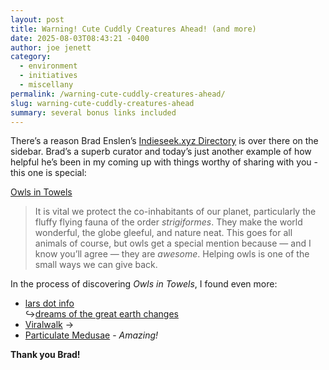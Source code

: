 ```yaml
---
layout: post
title: Warning! Cute Cuddly Creatures Ahead! (and more)
date: 2025-08-03T08:43:21 -0400
author: joe jenett
category:
  - environment
  - initiatives
  - miscellany
permalink: /warning-cute-cuddly-creatures-ahead/
slug: warning-cute-cuddly-creatures-ahead
summary: several bonus links included
---
```


<p>
There’s a reason Brad Enslen’s <a title="Indieseek.xyz Directory" href="https://indieseek.xyz/links/">Indieseek.xyz Directory</a> is over there on the sidebar. Brad’s a superb curator and today’s just another example of how helpful he’s been in my coming up with things worthy of sharing with you - this one is special:
</p>
<p>
<a title="Wildlife rehabilitators often wrap owls in fabric so they can be weighed, treated, and fed. If not, the owls get in a flap." href="https://owlsintowels.org/">Owls in Towels</a>
</p>
<blockquote><p>It is vital we protect the co-inhabitants of our planet, particularly the fluffy flying fauna of the order <em>strigiformes</em>. They make the world wonderful, the globe gleeful, and nature neat. This goes for all animals of course, but owls get a special mention because — and I know you’ll agree — they are <em>awesome</em>. Helping owls is one of the small ways we can give back.</p></blockquote>

<p>
In the process of discovering <em>Owls in Towels</em>, I found even more:
</p>
<ul>
<li><a title="lars/jamie" href="https://larsfrommars.neocities.org/">lars dot info</a><br>&#8618;<a title="dreams of the great earth changes" href="https://lars.mataroa.blog/">dreams of the great earth changes</a></li>
<li><a title="Discover new sites with a walk through the internet" href="https://www.viralwalk.com/">Viralwalk</a> <span title="led to link shown below">&#8594;</span></li>
<li><a title="Particulate Medusae" href="https://milcktoast.com/medusae/">Particulate Medusae</a> - <em>Amazing!</em></li>
</ul>
<p>
<strong>Thank you Brad!</strong>
</p>


<a href="https://brid.gy/publish/mastodon"></a>